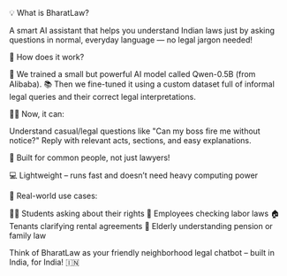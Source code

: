 💡 What is BharatLaw?

A smart AI assistant that helps you understand Indian laws just by asking questions in normal, everyday language — no legal jargon needed!

🔧 How does it work?

🧠 We trained a small but powerful AI model called Qwen-0.5B (from Alibaba).
📚 Then we fine-tuned it using a custom dataset full of informal legal queries and their correct legal interpretations.

🧑‍⚖️ Now, it can:

Understand casual/legal questions like "Can my boss fire me without notice?"
Reply with relevant acts, sections, and easy explanations.

👥 Built for common people, not just lawyers!

💻 Lightweight – runs fast and doesn’t need heavy computing power

🌟 Real-world use cases:

🙋‍♂️ Students asking about their rights
💼 Employees checking labor laws
🏠 Tenants clarifying rental agreements
👵 Elderly understanding pension or family law

Think of BharatLaw as your friendly neighborhood legal chatbot – built in India, for India! 🇮🇳
